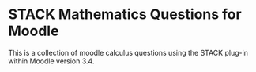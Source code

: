 # STACK Mathematics Questions for Moodle

This is a collection of moodle calculus questions using the STACK plug-in within Moodle version 3.4.
